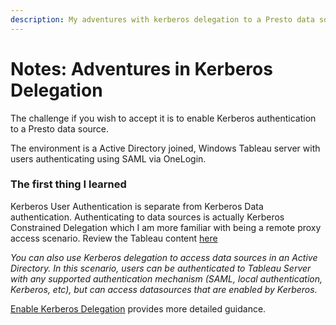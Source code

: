 ```yaml
---
description: My adventures with kerberos delegation to a Presto data source
---
```


# Notes: Adventures in Kerberos Delegation

The challenge if you wish to accept it is to enable Kerberos authentication to a Presto data source. 

The environment is a Active Directory joined, Windows Tableau server with users authenticating using SAML via OneLogin. 

### The first thing I learned

Kerberos User Authentication is separate from Kerberos Data authentication. Authenticating to data sources is actually Kerberos Constrained Delegation which I am more familiar with being a remote proxy access scenario. Review the Tableau content [here](https://help.tableau.com/current/server/en-us/kerberos_keytab.htm#datasource-delegation)

_You can also use Kerberos delegation to access data sources in an Active Directory. In this scenario, users can be authenticated to Tableau Server with any supported authentication mechanism \(SAML, local authentication, Kerberos, etc\), but can access datasources that are enabled by Kerberos._

[Enable Kerberos Delegation](https://help.tableau.com/current/server/en-us/kerberos_delegation.htm) provides more detailed guidance.



